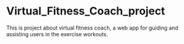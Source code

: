 # Virtual_Fitness_Coach_project
This is project about virtual fitness coach, a web app for guiding and assisting users in the exercise workouts.
